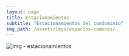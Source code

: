 ```yaml
---
layout: page
title: Estacionamientos
subtitle: "Estacionamientos del condominio"
img_path: /assets/imgs/espacios-comunes/
---
```



<div class="row my-5">
	<div class="col-12 col-md-6 mx-auto">
		<img src="{{ page.img_path | relative_url | append: 'plano-estacionamientos.png'}}" alt="img - estacionamientos">
	</div>
</div>